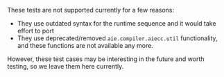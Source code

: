 These tests are not supported currently for a few reasons:
* They use outdated syntax for the runtime sequence and it would take effort to port
* They use deprecated/removed `aie.compiler.aiecc.util` functionality, and these functions are not available any more.

However, these test cases may be interesting in the future and worth testing, so we leave them here currently.